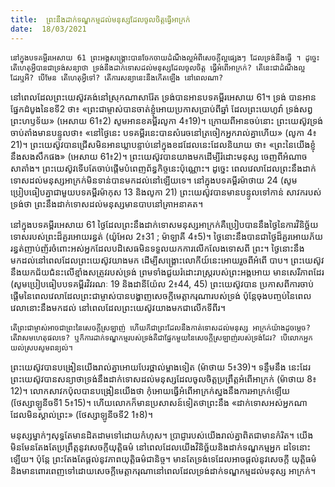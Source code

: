 ```yaml
---
title:  ព្រះនឹងដាក់ទណ្ឌកម្មដល់មនុស្សដែលចូលចិត្តធ្វើអាក្រក់
date:  18/03/2021
---
```


`នៅក្នុងបទគម្ពីរអេសាយ 61 ព្រះអង្គសង្គ្រោះបានចែកចាយដំណឹងល្អអំពីសេចក្តីល្អផ្សេងៗ ដែលទ្រង់នឹងធ្វើ ។ ដូច្នេះ តើហេតុអ្វីបានជាទ្រង់សន្យាថា ទ្រង់នឹងដាក់ទោសដល់មនុស្សដែលចូលចិត្ត ធ្វើអំពើអាក្រក់? តើនេះជាដំណឹងល្អដែរឬអី? បើមែន តើហេតុអ្វីទៅ? តើការសន្យានេះនឹងកើតឡើង នៅពេលណា?`

នៅពេលដែលព្រះយេស៊ូវគង់នៅស្រុកណាសារ៉ែត ទ្រង់បានអានបទគម្ពីរអេសាយ 61។ ទ្រង់ បានអានផ្នែកដំបូងនៃខទី2 ថា៖ «ព្រះជាម្ចាស់បានចាត់ខ្ញុំអោយប្រកាសប្រាប់ពីឆ្នាំ ដែលព្រះយេហូវ៉ា ទ្រង់សព្វព្រះហឫទ័យ» (អេសាយ 61៖2) សូមអានខគម្ពីរលូកា 4៖19)។ ក្រោយពីអានចប់នោះ ព្រះយេស៊ូវទ្រង់ចាប់តាំងមានបន្ទូលថា៖ «នៅថ្ងៃនេះ បទគម្ពីរនេះបានសំរេចនៅត្រចៀកអ្នករាល់គ្នាហើយ» (លូកា 4៖21)។ ព្រះយេស៊ូវបានជ្រើសមិនអានឃ្លាបន្ទាប់នៅក្នុងខដដែលនេះដែលនិយាយ ថា៖ «ព្រះនៃយើងខ្ញុំនឹងសងសឹកផង» (អេសាយ 61៖2)។ ព្រះយេស៊ូវបានយាងមកដើម្បីរំដោះមនុស្ស ចេញពីអំណាចសាតាំង។ ព្រះយេស៊ូវទើបតែចាប់ផ្ដើមបំពេញព័ន្ធកិច្ចនេះប៉ុណ្ណោះ។ ដូច្នេះ ពេលវេលាដែលព្រះនឹងដាក់ទោសដល់មនុស្សអាក្រក់មិនទាន់បានមកដល់នៅឡើយទេ។ នៅក្នុងបទគម្ពីរម៉ាថាយ 24 (សូមប្រៀបធៀបគ្នាជាមួយបទគម្ពីរម៉ាកុស 13 និងលូកា 21) ព្រះយេស៊ូវបានមានបន្ទូលទៅកាន់ សាវករបស់ទ្រង់ថា ព្រះនឹងដាក់ទោសដល់មនុស្សមានបាបនៅគ្រាអនាគត។

នៅក្នុងបទគម្ពីរអេសាយ 61 ថ្ងៃដែលព្រះនឹងដាក់ទោសមនុស្សអាក្រក់គឺប្រៀបបាននឹងថ្ងៃនៃការវិនិច្ឆ័យទោសរបស់ព្រះដ៏គួរអោយរន្ធត់ (យ៉ូអែល 2៖31 ; ម៉ាឡាគី 4៖5)។ ថ្ងៃនោះនឹងបានជាថ្ងៃដ៏គួរអោយភ័យរន្ធត់ញាប់ញ័រចំពោះអស់អ្នកដែលបដិសេធមិនទទួលយកការលើកលែងទោសពី ព្រះ។ ថ្ងៃនោះនឹងមកដល់នៅពេលដែលព្រះយេស៊ូវយាងមក ដើម្បីសង្រ្គោះលោកីយ៍នេះអោយរួចពីអំពើ បាប។ ព្រះយេស៊ូវនឹងយកជ័យជំនះលើខ្មាំងសត្រូវរបស់ទ្រង់ ព្រមទាំងជួយរំដោះរាស្ត្ររបស់ព្រះអង្គអោយ មានសេរីភាពដែរ (សូមប្រៀបធៀបបទគម្ពីរវិវរណៈ 19 និងដានីយ៉ែល 2៖44, 45) ព្រះយេស៊ូវបាន ប្រកាសពីការចាប់ផ្តើមនៃពេលវេលាដែលព្រះជាម្ចាស់បានបង្ហាញសេចក្តីមេត្តាករុណារបស់ទ្រង់ ប៉ុន្តែចុងបញ្ចប់នៃពេលវេលានោះនឹងមកដល់ នៅពេលដែលព្រះយេស៊ូវយាងមកជាលើកទីពីរ។

`តើព្រះជាម្ចាស់អាចជាព្រះនៃសេចក្ដីស្រឡាញ់ ហើយក៏ជាព្រះដែលនឹងកាត់ទោសដល់មនុស្ស អាក្រក់យ៉ាងដូចម្តេច? តើវាសមហេតុផលទេ? ឬក៏ការដាក់ទណ្ឌកម្មរបស់ទ្រង់គឺជាផ្នែកមួយនៃសេចក្តីស្រឡាញ់របស់ទ្រង់ដែរ? បើលោកអ្នកយល់ស្របសូមពន្យល់។`

ព្រះយេស៊ូវបានបង្រៀនយើងរាល់គ្នាអោយបែរថ្ពាល់ម្ខាងទៀត (ម៉ាថាយ 5៖39)។ ទន្ទឹមនឹង នេះដែរ ព្រះយេស៊ូវបានសន្យាថាទ្រង់នឹងដាក់ទោសដល់មនុស្សដែលចូលចិត្តប្រព្រឹត្តអំពើអាក្រក់ (ម៉ាថាយ 8៖12)។ លោកសាវកប៉ុលបានបង្រៀនយើងថា កុំអោយធ្វើអំពើអាក្រក់ស្នងនឹងការអាក្រក់ឡើយ (ថែស្សាឡូនីចទី1 5៖15)។ ហើយលោកក៏មានប្រសាសន៍ទៀតថាព្រះនឹង «ដាក់ទោសអស់អ្នកណា ដែលមិនស្គាល់ព្រះ» (ថែស្សាឡូនីចទី2 1៖8)។

មនុស្សម្នាក់ៗសុទ្ធតែមានដិតដាមទៅដោយកំហុស។ ប្រាជ្ញារបស់យើងរាល់គ្នាពិតជាមានកំរិត។ យើងមិនមែនតែងតែប្រព្រឹត្តនូវសេចក្តីយុត្តិធម៌ នៅពេលដែលយើងវិនិច្ឆ័យនិងដាក់ទណ្ឌកម្មអ្នក ដទៃនោះឡើយ។ ប៉ុន្តែ ព្រះតែងតែផ្តល់នូវភាពយុត្តិធម៌ជានិច្ច។ មានតែទ្រង់ទេដែលអាចផ្តល់នូវសេចក្តី យុត្តិធម៌ និងមានពោរពេញទៅដោយសេចក្តីមេត្តាករុណានៅពេលដែលទ្រង់ដាក់ទណ្ឌកម្មដល់មនុស្ស អាក្រក់។